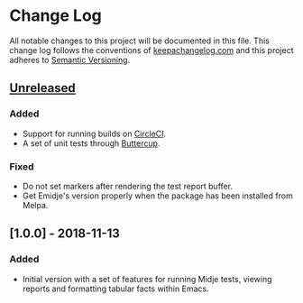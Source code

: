 # Change Log

All notable changes to this project will be documented in this file. This change
log follows the conventions of [keepachangelog.com](http://keepachangelog.com/)
and this project adheres to [Semantic
Versioning](https://semver.org/spec/v2.0.0.html).

## [Unreleased]

### Added
- Support for running builds on [CircleCI](https://circleci.com/).
- A set of unit tests through [Buttercup](https://github.com/jorgenschaefer/emacs-buttercup).

### Fixed
- Do not set markers after rendering the test report buffer.
- Get Emidje's version properly when the package has been installed from Melpa.

## [1.0.0] - 2018-11-13

### Added
- Initial version with a set of features for running Midje tests, viewing
  reports and formatting tabular facts within Emacs.

[Unreleased]: https://github.com/nubank/emidje/compare/1.0.0...HEAD
